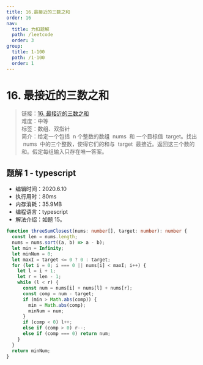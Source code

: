 ```yaml
---
title: 16.最接近的三数之和
order: 16
nav:
  title: 力扣题解
  path: /leetcode
  order: 3
group:
  title: 1-100
  path: /1-100
  order: 1
---
```


# 16. 最接近的三数之和

> 链接：[16. 最接近的三数之和](https://leetcode-cn.com/problems/3sum-closest/)  
> 难度：中等  
> 标签：数组、双指针  
> 简介：给定一个包括  n 个整数的数组  nums  和 一个目标值  target。找出  nums  中的三个整数，使得它们的和与  target  最接近。返回这三个数的和。假定每组输入只存在唯一答案。

## 题解 1 - typescript

- 编辑时间：2020.6.10
- 执行用时：80ms
- 内存消耗：35.9MB
- 编程语言：typescript
- 解法介绍：如题 15。

```typescript
function threeSumClosest(nums: number[], target: number): number {
  const len = nums.length;
  nums = nums.sort((a, b) => a - b);
  let min = Infinity;
  let minNum = 0;
  let maxI = target <= 0 ? 0 : target;
  for (let i = 0; i === 0 || nums[i] < maxI; i++) {
    let l = i + 1;
    let r = len - 1;
    while (l < r) {
      const num = nums[i] + nums[l] + nums[r];
      const comp = num - target;
      if (min > Math.abs(comp)) {
        min = Math.abs(comp);
        minNum = num;
      }
      if (comp < 0) l++;
      else if (comp > 0) r--;
      else if (comp === 0) return num;
    }
  }
  return minNum;
}
```
